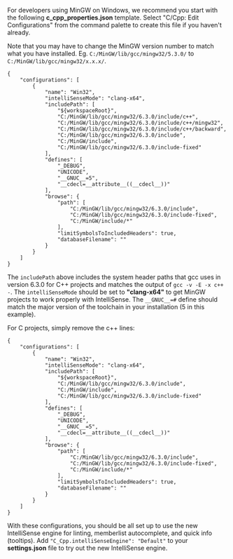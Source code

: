 For developers using MinGW on Windows, we recommend you start with the following **c_cpp_properties.json** template.  Select "C/Cpp: Edit Configurations" from the command palette to create this file if you haven't already.

Note that you may have to change the MinGW version number to match what you have installed. Eg. `C:/MinGW/lib/gcc/mingw32/5.3.0/` to `C:/MinGW/lib/gcc/mingw32/x.x.x/`.

```
{
    "configurations": [
        {
            "name": "Win32",
            "intelliSenseMode": "clang-x64",
            "includePath": [
                "${workspaceRoot}",
                "C:/MinGW/lib/gcc/mingw32/6.3.0/include/c++",
                "C:/MinGW/lib/gcc/mingw32/6.3.0/include/c++/mingw32",
                "C:/MinGW/lib/gcc/mingw32/6.3.0/include/c++/backward",
                "C:/MinGW/lib/gcc/mingw32/6.3.0/include",
                "C:/MinGW/include",
                "C:/MinGW/lib/gcc/mingw32/6.3.0/include-fixed"
            ],
            "defines": [
                "_DEBUG",
                "UNICODE",
                "__GNUC__=5",
                "__cdecl=__attribute__((__cdecl__))"
            ],
            "browse": {
                "path": [
                    "C:/MinGW/lib/gcc/mingw32/6.3.0/include",
                    "C:/MinGW/lib/gcc/mingw32/6.3.0/include-fixed",
                    "C:/MinGW/include/*"
                ],
                "limitSymbolsToIncludedHeaders": true,
                "databaseFilename": ""
            }
        }
    ]
}
```

The `includePath` above includes the system header paths that gcc uses in version 6.3.0 for C++ projects and matches the output of `gcc -v -E -x c++ -`. The `intelliSenseMode` should be set to **"clang-x64"** to get MinGW projects to work properly with IntelliSense. The `__GNUC__=#` define should match the major version of the toolchain in your installation (5 in this example).

For C projects, simply remove the c++ lines:

```
{
    "configurations": [
        {
            "name": "Win32",
            "intelliSenseMode": "clang-x64",
            "includePath": [
                "${workspaceRoot}",
                "C:/MinGW/lib/gcc/mingw32/6.3.0/include",
                "C:/MinGW/include",
                "C:/MinGW/lib/gcc/mingw32/6.3.0/include-fixed"
            ],
            "defines": [
                "_DEBUG",
                "UNICODE",
                "__GNUC__=5",
                "__cdecl=__attribute__((__cdecl__))"
            ],
            "browse": {
                "path": [
                    "C:/MinGW/lib/gcc/mingw32/6.3.0/include",
                    "C:/MinGW/lib/gcc/mingw32/6.3.0/include-fixed",
                    "C:/MinGW/include/*"
                ],
                "limitSymbolsToIncludedHeaders": true,
                "databaseFilename": ""
            }
        }
    ]
}
```

With these configurations, you should be all set up to use the new IntelliSense engine for linting, memberlist autocomplete, and quick info (tooltips).  Add `"C_Cpp.intelliSenseEngine": "Default"` to your **settings.json** file to try out the new IntelliSense engine.
